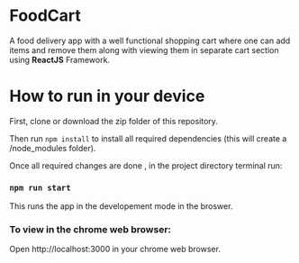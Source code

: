 # FoodCart
A food delivery app with a well functional shopping cart where one can add items and remove them along with viewing them in separate cart section using **ReactJS** Framework.

# How to run in your device
First, clone or download the zip folder of this repository.

Then run `npm install` to install all required dependencies (this will create a /node_modules folder).

Once all required changes are done , in the project directory terminal run:
### `npm run start`
This runs the app in the developement mode in the broswer.

### To view in the chrome web browser:
Open http://localhost:3000 in your chrome web browser.
